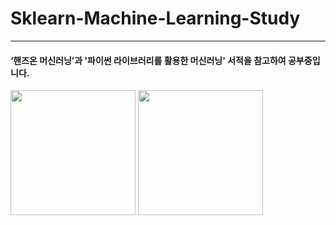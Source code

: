 # Sklearn-Machine-Learning-Study

***

#### ‘핸즈온 머신러닝’과 '파이썬 라이브러리를 활용한 머신러닝' 서적을 참고하여 공부중입니다. 

<img src="https://user-images.githubusercontent.com/55140109/127477462-5c6e47a0-ba90-4951-96a2-d507ec98703e.jpg" width="200" height = "200">
<img src="https://user-images.githubusercontent.com/55140109/127477488-54ca2bd2-4820-470b-8448-926969f813fb.jpg" width="200" height = "200">
